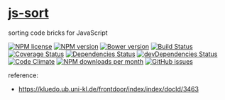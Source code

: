 [js-sort](http://aureooms.github.io/js-sort)
==

sorting code bricks for JavaScript

[![NPM license](http://img.shields.io/npm/l/aureooms-js-sort.svg)](https://raw.githubusercontent.com/aureooms/js-sort/master/LICENSE)
[![NPM version](http://img.shields.io/npm/v/aureooms-js-sort.svg)](https://www.npmjs.org/package/aureooms-js-sort)
[![Bower version](http://img.shields.io/bower/v/aureooms-js-sort.svg)](http://bower.io/search/?q=aureooms-js-sort)
[![Build Status](https://travis-ci.org/aureooms/js-sort.svg)](https://travis-ci.org/aureooms/js-sort)
[![Coverage Status](https://coveralls.io/repos/aureooms/js-sort/badge.png)](https://coveralls.io/r/aureooms/js-sort)
[![Dependencies Status](https://david-dm.org/aureooms/js-sort.png)](https://david-dm.org/aureooms/js-sort#info=dependencies)
[![devDependencies Status](https://david-dm.org/aureooms/js-sort/dev-status.png)](https://david-dm.org/aureooms/js-sort#info=devDependencies)
[![Code Climate](https://codeclimate.com/github/aureooms/js-sort.png)](https://codeclimate.com/github/aureooms/js-sort)
[![NPM downloads per month](http://img.shields.io/npm/dm/aureooms-js-sort.svg)](https://www.npmjs.org/package/aureooms-js-sort)
[![GitHub issues](http://img.shields.io/github/issues/aureooms/js-sort.svg)](https://github.com/aureooms/js-sort/issues)

reference:

  - https://kluedo.ub.uni-kl.de/frontdoor/index/index/docId/3463
